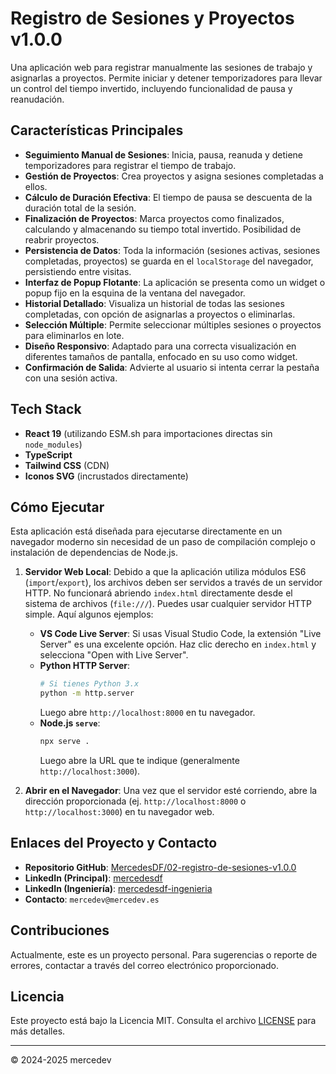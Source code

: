 # Registro de Sesiones y Proyectos v1.0.0

Una aplicación web para registrar manualmente las sesiones de trabajo y asignarlas a proyectos. Permite iniciar y detener temporizadores para llevar un control del tiempo invertido, incluyendo funcionalidad de pausa y reanudación.

## Características Principales

- **Seguimiento Manual de Sesiones**: Inicia, pausa, reanuda y detiene temporizadores para registrar el tiempo de trabajo.
- **Gestión de Proyectos**: Crea proyectos y asigna sesiones completadas a ellos.
- **Cálculo de Duración Efectiva**: El tiempo de pausa se descuenta de la duración total de la sesión.
- **Finalización de Proyectos**: Marca proyectos como finalizados, calculando y almacenando su tiempo total invertido. Posibilidad de reabrir proyectos.
- **Persistencia de Datos**: Toda la información (sesiones activas, sesiones completadas, proyectos) se guarda en el `localStorage` del navegador, persistiendo entre visitas.
- **Interfaz de Popup Flotante**: La aplicación se presenta como un widget o popup fijo en la esquina de la ventana del navegador.
- **Historial Detallado**: Visualiza un historial de todas las sesiones completadas, con opción de asignarlas a proyectos o eliminarlas.
- **Selección Múltiple**: Permite seleccionar múltiples sesiones o proyectos para eliminarlos en lote.
- **Diseño Responsivo**: Adaptado para una correcta visualización en diferentes tamaños de pantalla, enfocado en su uso como widget.
- **Confirmación de Salida**: Advierte al usuario si intenta cerrar la pestaña con una sesión activa.

## Tech Stack

- **React 19** (utilizando ESM.sh para importaciones directas sin `node_modules`)
- **TypeScript**
- **Tailwind CSS** (CDN)
- **Iconos SVG** (incrustados directamente)

## Cómo Ejecutar

Esta aplicación está diseñada para ejecutarse directamente en un navegador moderno sin necesidad de un paso de compilación complejo o instalación de dependencias de Node.js.

1.  **Servidor Web Local**:
    Debido a que la aplicación utiliza módulos ES6 (`import`/`export`), los archivos deben ser servidos a través de un servidor HTTP. No funcionará abriendo `index.html` directamente desde el sistema de archivos (`file:///`).
    Puedes usar cualquier servidor HTTP simple. Aquí algunos ejemplos:

    *   **VS Code Live Server**: Si usas Visual Studio Code, la extensión "Live Server" es una excelente opción. Haz clic derecho en `index.html` y selecciona "Open with Live Server".
    *   **Python HTTP Server**:
        ```bash
        # Si tienes Python 3.x
        python -m http.server
        ```
        Luego abre `http://localhost:8000` en tu navegador.
    *   **Node.js `serve`**:
        ```bash
        npx serve .
        ```
        Luego abre la URL que te indique (generalmente `http://localhost:3000`).

2.  **Abrir en el Navegador**:
    Una vez que el servidor esté corriendo, abre la dirección proporcionada (ej. `http://localhost:8000` o `http://localhost:3000`) en tu navegador web.

## Enlaces del Proyecto y Contacto

-   **Repositorio GitHub**: [MercedesDF/02-registro-de-sesiones-v1.0.0](https://github.com/MercedesDF/02-registro-de-sesiones-v1.0.0)
-   **LinkedIn (Principal)**: [mercedesdf](https://www.linkedin.com/in/mercedesdf)
-   **LinkedIn (Ingeniería)**: [mercedesdf-ingenieria](https://www.linkedin.com/in/mercedesdf-ingenieria)
-   **Contacto**: `mercedev@mercedev.es`

## Contribuciones

Actualmente, este es un proyecto personal. Para sugerencias o reporte de errores, contactar a través del correo electrónico proporcionado.

## Licencia

Este proyecto está bajo la Licencia MIT. Consulta el archivo [LICENSE](LICENSE) para más detalles.

---

&copy; 2024-2025 mercedev
